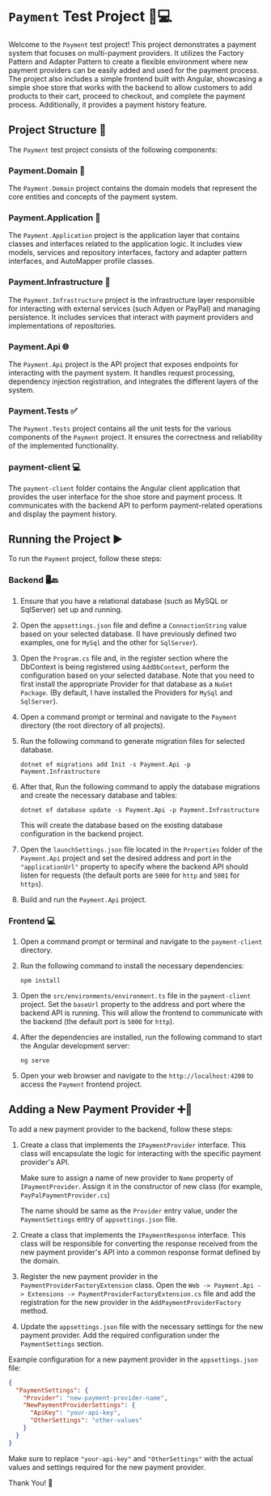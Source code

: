 # `Payment` Test Project 👛💻

Welcome to the `Payment` test project! This project demonstrates a payment system that focuses on multi-payment providers. It utilizes the Factory Pattern and Adapter Pattern to create a flexible environment where new payment providers can be easily added and used for the payment process. The project also includes a simple frontend built with Angular, showcasing a simple shoe store that works with the backend to allow customers to add products to their cart, proceed to checkout, and complete the payment process. Additionally, it provides a payment history feature.

## Project Structure 📁

The `Payment` test project consists of the following components:

### Payment.Domain 🏦

The `Payment.Domain` project contains the domain models that represent the core entities and concepts of the payment system.

### Payment.Application 📝

The `Payment.Application` project is the application layer that contains classes and interfaces related to the application logic. It includes view models, services and repository interfaces, factory and adapter pattern interfaces, and AutoMapper profile classes.

### Payment.Infrastructure 🏢

The `Payment.Infrastructure` project is the infrastructure layer responsible for interacting with external services (such Adyen or PayPal) and managing persistence. It includes services that interact with payment providers and implementations of repositories.

### Payment.Api 🌐

The `Payment.Api` project is the API project that exposes endpoints for interacting with the payment system. It handles request processing, dependency injection registration, and integrates the different layers of the system.

### Payment.Tests ✅

The `Payment.Tests` project contains all the unit tests for the various components of the `Payment` project. It ensures the correctness and reliability of the implemented functionality.

### payment-client 💻

The `payment-client` folder contains the Angular client application that provides the user interface for the shoe store and payment process. It communicates with the backend API to perform payment-related operations and display the payment history.

## Running the Project ▶️

To run the `Payment` project, follow these steps:

### Backend 🖥️🔙

1. Ensure that you have a relational database (such as MySQL or SqlServer) set up and running.

2. Open the `appsettings.json` file and define a `ConnectionString` value based on your selected database. (I have previously defined two examples, one for `MySql` and the other for `SqlServer`).

3. Open the `Program.cs` file and, in the register section where the DbContext is being registered using `AddDbContext`, perform the configuration based on your selected database. Note that you need to first install the appropriate Provider for that database as a `NuGet Package`. (By default, I have installed the Providers for `MySql` and `SqlServer`).

4. Open a command prompt or terminal and navigate to the `Payment` directory (the root directory of all projects).

5. Run the following command to generate migration files for selected database.

   ```
   dotnet ef migrations add Init -s Payment.Api -p Payment.Infrastructure
   ```

6. After that, Run the following command to apply the database migrations and create the necessary database and tables:

   ```
   dotnet ef database update -s Payment.Api -p Payment.Infrastructure
   ```

   This will create the database based on the existing database configuration in the backend project.


7. Open the `launchSettings.json` file located in the `Properties` folder of the `Payment.Api` project and set the desired address and port in the `"applicationUrl"` property to specify where the backend API should listen for requests (the default ports are `5000` for `http` and `5001` for `https`).

8. Build and run the `Payment.Api` project.

### Frontend 💻

1. Open a command prompt or terminal and navigate to the `payment-client` directory.

2. Run the following command to install the necessary dependencies:

   ```
   npm install
   ```

3. Open the `src/environments/environment.ts` file in the `payment-client` project. Set the `baseUrl` property to the address and port where the backend API is running. This will allow the frontend to communicate with the backend (the default port is `5000` for `http`).
4. After the dependencies are installed, run the following command to start the Angular development server:

   ```
   ng serve
   ```
5. Open your web browser and navigate to the `http://localhost:4200` to access the `Payment` frontend project.

## Adding a New Payment Provider ➕🏦

To add a new payment provider to the backend, follow these steps:

1. Create a class that implements the `IPaymentProvider` interface. This class will encapsulate the logic for interacting with the specific payment provider's API.

   Make sure to assign a name of new provider to `Name` property of `IPaymentProvider`. Assign it in the constructor of new class (for example, `PayPalPaymentProvider.cs`)
   
   The name should be same as the `Provider` entry value, under the `PaymentSettings` entry of `appsettings.json` file.


2. Create a class that implements the `IPaymentResponse` interface. This class will be responsible for converting the response received from the new payment provider's API into a common response format defined by the domain.

3. Register the new payment provider in the `PaymentProviderFactoryExtension` class. Open the `Web -> Payment.Api -> Extensions -> PaymentProviderFactoryExtension.cs` file and add the registration for the new provider in the `AddPaymentProviderFactory` method.

4. Update the `appsettings.json` file with the necessary settings for the new payment provider. Add the required configuration under the `PaymentSettings` section.

Example configuration for a new payment provider in the `appsettings.json` file:

```json
{
  "PaymentSettings": {
    "Provider": "new-payment-provider-name",
    "NewPaymentProviderSettings": {
      "ApiKey": "your-api-key",
      "OtherSettings": "other-values"
    }
  }
}
```

Make sure to replace `"your-api-key"` and `"OtherSettings"` with the actual values and settings required for the new payment provider.

Thank You! 🙏